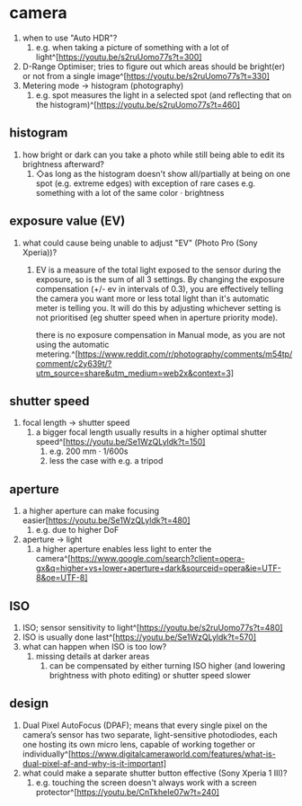 # camera
1. when to use "Auto HDR"?
	1. e.g. when taking a picture of something with a lot of light^[https://youtu.be/s2ruUomo77s?t=300]
2. D-Range Optimiser; tries to figure out which areas should be bright(er) or not from a single image^[https://youtu.be/s2ruUomo77s?t=330]
3. Metering mode → histogram (photography)
	1. e.g. spot measures the light in a selected spot (and reflecting that on the histogram)^[https://youtu.be/s2ruUomo77s?t=460]

## histogram
1. how bright or dark can you take a photo while still being able to edit its brightness afterward?
	1. ◇as long as the histogram doesn't show all/partially at being on one spot (e.g. extreme edges) with exception of rare cases e.g. something with a lot of the same color · brightness

## exposure value (EV)
1. what could cause being unable to adjust "EV" (Photo Pro (Sony Xperia))?
	1. EV is a measure of the total light exposed to the sensor during the exposure, so is the sum of all 3 settings. By changing the exposure compensation (+/- ev in intervals of 0.3), you are effectively telling the camera you want more or less total light than it's automatic meter is telling you. It will do this by adjusting whichever setting is not prioritised (eg shutter speed when in aperture priority mode).

		there is no exposure compensation in Manual mode, as you are not using the automatic metering.^[https://www.reddit.com/r/photography/comments/m54tp/comment/c2y639t/?utm_source=share&utm_medium=web2x&context=3]

## shutter speed
1. focal length → shutter speed
	1. a bigger focal length usually results in a higher optimal shutter speed^[https://youtu.be/Se1WzQLyldk?t=150]
		1. e.g. 200 mm · 1/600s
		2. less the case with e.g. a tripod

## aperture
1. a higher aperture can make focusing easier[https://youtu.be/Se1WzQLyldk?t=480]
	1. e.g. due to higher DoF
2. aperture → light
	1. a higher aperture enables less light to enter the camera^[https://www.google.com/search?client=opera-gx&q=higher+vs+lower+aperture+dark&sourceid=opera&ie=UTF-8&oe=UTF-8]

## ISO
1. ISO; sensor sensitivity to light^[https://youtu.be/s2ruUomo77s?t=480]
2. ISO is usually done last^[https://youtu.be/Se1WzQLyldk?t=570]
3. what can happen when ISO is too low?
	1. missing details at darker areas
		1. can be compensated by either turning ISO higher (and lowering brightness with photo editing) or shutter speed slower

## design
1. Dual Pixel AutoFocus (DPAF); means that every single pixel on the camera’s sensor has two separate, light-sensitive photodiodes, each one hosting its own micro lens, capable of working together or individually^[https://www.digitalcameraworld.com/features/what-is-dual-pixel-af-and-why-is-it-important]
2. what could make a separate shutter button effective (Sony Xperia 1 III)?
	1. e.g. touching the screen doesn't always work with a screen protector^[https://youtu.be/CnTkheIe07w?t=240]



